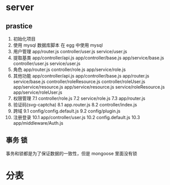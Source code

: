 <!--
 * @Descripttion:
 * @version:
 * @Author: wangjie
 * @Date: 2021-12-07 16:35:12
 * @LastEditors: wangjie
 * @LastEditTime: 2021-12-16 10:38:05
-->

# server

## prastice

1. 初始化项目
2. 使用 mysql
   数据库脚本
   在 egg 中使用 mysql
3. 用户管理
   app/router.js
   controller/user.js
   service/user.js
4. 提取基类
   app/controller/api.js
   app/controller/base.js
   app/service/base.js
   controller/user.js
   service/user.js
5. 角色
   app/router.js
   controller/role.js
   app/service/role.js
6. 其他功能
   app/controller/api.js
   app/controller/base.js
   app/router.js
   service/base.js
   controller/roleResource.js
   controller/roleUser.js
   app/service/resource.js
   app/service/resource.js
   service/roleResource.js
   app/service/roleUser.js
7. 权限管理
   7.1 controller/role.js
   7.2 service/role.js
   7.3 app/router.js
8. 验证码(svg-captcha)
   8.1 app.router.js
   8.2 controller/index.js
9. 跨域
   9.1 config/config.default.js
   9.2 config/plugin.js
10. 注册登录
    10.1 app/controller/user.js
    10.2 config.default.js
    10.3 app/middleware/Auth.js

## 事务 锁

事务和锁都是为了保证数据的一致性，但是 mongoose 里面没有锁

# 分表

